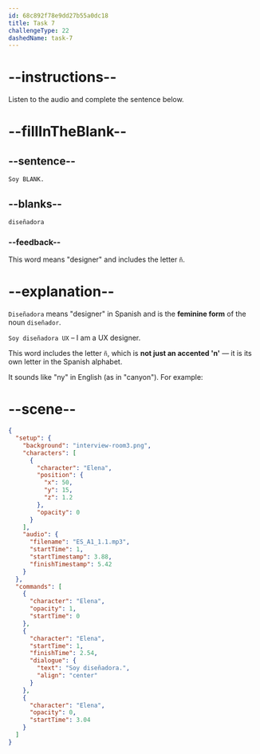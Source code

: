 ```yaml
---
id: 68c892f78e9dd27b55a0dc18
title: Task 7
challengeType: 22
dashedName: task-7
---
```

<!-- (Audio) Elena: Soy diseñadora -->

# --instructions--

Listen to the audio and complete the sentence below.

# --fillInTheBlank--

## --sentence--

`Soy BLANK.`

## --blanks--

`diseñadora`

### --feedback--

This word means "designer" and includes the letter `ñ`.

# --explanation--

`Diseñadora` means "designer" in Spanish and is the **feminine form** of the noun `diseñador`.

`Soy diseñadora UX` – I am a UX designer.

This word includes the letter `ñ`, which is **not just an accented 'n'** — it is its own letter in the Spanish alphabet.  

It sounds like "ny" in English (as in "canyon"). For example: 

# --scene--

```json
{
  "setup": {
    "background": "interview-room3.png",
    "characters": [
      {
        "character": "Elena",
        "position": {
          "x": 50,
          "y": 15,
          "z": 1.2
        },
        "opacity": 0
      }
    ],
    "audio": {
      "filename": "ES_A1_1.1.mp3",
      "startTime": 1,
      "startTimestamp": 3.88,
      "finishTimestamp": 5.42
    }
  },
  "commands": [
    {
      "character": "Elena",
      "opacity": 1,
      "startTime": 0
    },
    {
      "character": "Elena",
      "startTime": 1,
      "finishTime": 2.54,
      "dialogue": {
        "text": "Soy diseñadora.",
        "align": "center"
      }
    },
    {
      "character": "Elena",
      "opacity": 0,
      "startTime": 3.04
    }
  ]
}
```

